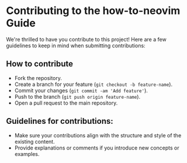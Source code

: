 # Contributing to the how-to-neovim Guide

We're thrilled to have you contribute to this project! Here are a few guidelines to keep in mind when submitting contributions:

## How to contribute
- Fork the repository.
- Create a branch for your feature (`git checkout -b feature-name`).
- Commit your changes (`git commit -am 'Add feature'`).
- Push to the branch (`git push origin feature-name`).
- Open a pull request to the main repository.

## Guidelines for contributions:
- Make sure your contributions align with the structure and style of the existing content.
- Provide explanations or comments if you introduce new concepts or examples.

